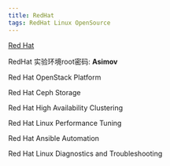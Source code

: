 ```yaml
---
title: RedHat
tags: RedHat Linux OpenSource
---
```

[Red Hat][redhat]
<!--more-->

RedHat 实验环境root密码: **Asimov** 

Red Hat OpenStack Platform

Red Hat Ceph Storage

Red Hat High Availability Clustering

Red Hat Linux Performance Tuning

Red Hat Ansible Automation

Red Hat Linux Diagnostics and Troubleshooting

[redhat]: https://www.redhat.com/en